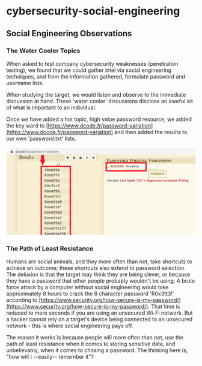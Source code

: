 # cybersecurity-social-engineering
## Social Engineering Observations

### The Water Cooler Topics

When asked to test company cybersecurity weaknesses (penetration testing), we found that we could gather intel via social engineering techniques, and from the information gathered, formulate password and username lists.

When studying the target, we would listen and observe to the immediate discussion at hand. These 'water cooler' discussions disclose an aweful lot of what is important to an individual.

Once we have added a hot topic, high value password resource, we added the key word to [https://www.dcode.fr/password-variation](https://www.dcode.fr/password-variation) and then added the results to our own 'password.txt' lists.

![](https://github.com/paulsbarrett/cybersecurity-social-engineering/blob/main/images/password_generation_example.png)


### The Path of Least Resistance

Humans are social animals, and they more often than not, take shortcuts to achieve an outcome; these shortcuts also extend to password selection. The delusion is that the target may think they are being clever, or because they have a password that other people probably wouldn't be using. A brute force attack by a computer without social engineering would take approximately 8 hours to crack the 8 character password 'R0x3tt3!' according to [https://www.security.org/how-secure-is-my-password/](https://www.security.org/how-secure-is-my-password/). That time is reduced to mere seconds if you are using an unsecured Wi-Fi network. But a hacker cannot rely on a target's device being connected to an unsecured network - this is where social engineering pays off.

The reason it works is because people will more often than not, use the path of least resistance when it comes to storing sensitive data, and unbelievably, when it comes to chosing a password. The thinking here is, "how will I --easily-- remember it"?
